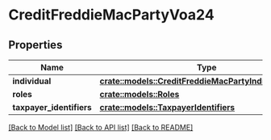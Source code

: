 # CreditFreddieMacPartyVoa24

## Properties

Name | Type | Description | Notes
------------ | ------------- | ------------- | -------------
**individual** | [**crate::models::CreditFreddieMacPartyIndividualVoa24**](CreditFreddieMacPartyIndividual_VOA_2_4.md) |  | 
**roles** | [**crate::models::Roles**](Roles.md) |  | 
**taxpayer_identifiers** | [**crate::models::TaxpayerIdentifiers**](TaxpayerIdentifiers.md) |  | 

[[Back to Model list]](../README.md#documentation-for-models) [[Back to API list]](../README.md#documentation-for-api-endpoints) [[Back to README]](../README.md)


